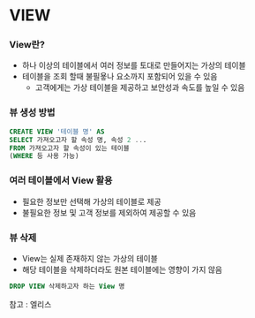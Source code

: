 # VIEW

### View란?

- 하나 이상의 테이블에서 여러 정보를 토대로 만들어지는 가상의 테이블
- 테이블을 조회 할때 불필욯나 요소까지 포함되어 있을 수 있음
  - 고객에게는 가상 테이블을 제공하고 보안성과 속도를 높일 수 있음

### 뷰 생성 방법

```SQL
CREATE VIEW '테이블 명' AS
SELECT 가져오고자 할 속성 명, 속성 2 ...
FROM 가져오고자 할 속성이 있는 테이블
(WHERE 등 사용 가능)
```

### 여러 테이블에서 View 활용

- 필요한 정보만 선택해 가상의 테이블로 제공
- 불필요한 정보 및 고객 정보를 제외하여 제공할 수 있음

### 뷰 삭제

- View는 실제 존재하지 않는 가상의 테이블
- 해당 테이블을 삭제하더라도 원본 테이블에는 영향이 가지 않음

```SQL
DROP VIEW 삭제하고자 하는 View 명

```

참고 : 엘리스
